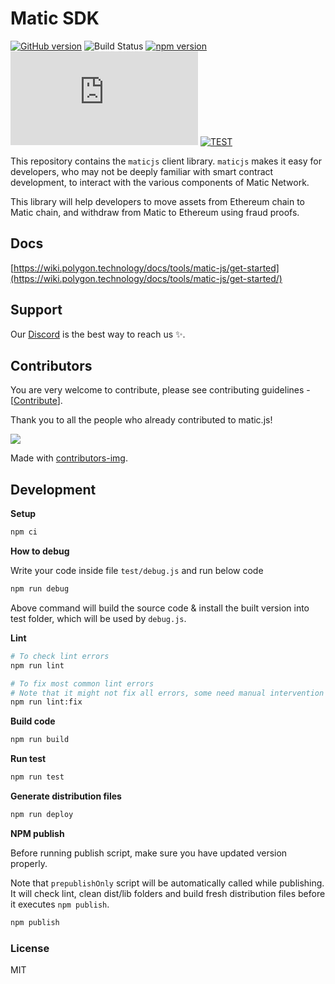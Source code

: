 # Matic SDK

[![GitHub version](https://badge.fury.io/gh/maticnetwork%2Fmatic.js.svg)](https://badge.fury.io/gh/maticnetwork%2Fmatic.js)
![Build Status](https://github.com/maticnetwork/matic.js/workflows/CI/badge.svg?branch=master)
[![npm version](https://badge.fury.io/js/%40maticnetwork%2Fmaticjs.svg)](https://badge.fury.io/js/%40maticnetwork%2Fmaticjs)
![GitHub](https://img.shields.io/github/license/maticnetwork/matic.js)
[![TEST](https://github.com/maticnetwork/matic.js/actions/workflows/test.yml/badge.svg)](https://github.com/maticnetwork/matic.js/actions/workflows/test.yml)

This repository contains the `maticjs` client library. `maticjs` makes it easy for developers, who may not be deeply familiar with smart contract development, to interact with the various components of Matic Network.

This library will help developers to move assets from Ethereum chain to Matic chain, and withdraw from Matic to Ethereum using fraud proofs.

## Docs

[https://wiki.polygon.technology/docs/tools/matic-js/get-started](https://wiki.polygon.technology/docs/tools/matic-js/get-started/)

## Support

Our [Discord](https://discord.com/invite/0xpolygonrnd) is the best way to reach us ✨.

## Contributors

You are very welcome to contribute, please see contributing guidelines - [[Contribute](CONTRIBUTING.md)].

Thank you to all the people who already contributed to matic.js!

<a href="https://github.com/maticnetwork/matic.js/graphs/contributors">
  <img src="https://contrib.rocks/image?repo=maticnetwork/matic.js" />
</a>

Made with [contributors-img](https://contrib.rocks).

## Development

**Setup**

```bash
npm ci
```

**How to debug**

Write your code inside file `test/debug.js` and run below code

```bash
npm run debug
```

Above command will build the source code & install the built version into test folder, which will be used by `debug.js`.

**Lint**

```bash
# To check lint errors
npm run lint

# To fix most common lint errors
# Note that it might not fix all errors, some need manual intervention
npm run lint:fix
```

**Build code**

```bash
npm run build
```

**Run test**

```bash
npm run test
```

**Generate distribution files**

```bash
npm run deploy
```

**NPM publish**

Before running publish script, make sure you have updated version properly.

Note that `prepublishOnly` script will be automatically called while publishing. It will check lint, clean dist/lib folders and build fresh distribution files before it executes `npm publish`.

```bash
npm publish
```

### License

MIT
